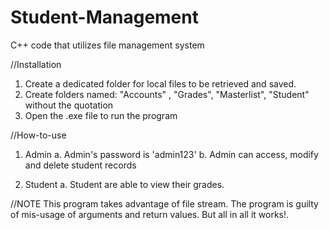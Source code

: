 # Student-Management
C++ code that utilizes file management system

//Installation
1. Create a dedicated folder for local files to be retrieved and saved.
2. Create folders named: "Accounts" , "Grades", "Masterlist", "Student" without the quotation
3. Open the .exe file to run the program

//How-to-use
1. Admin
   a. Admin's password is 'admin123'
   b. Admin can access, modify and delete student records
   
2. Student
   a. Student are able to view their grades.
   
//NOTE
This program takes advantage of file stream. The program is guilty of mis-usage of arguments and return values. But all in all it works!.
